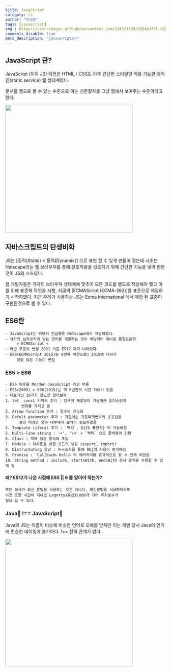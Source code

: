 ```yaml
---
title: JavaScript
category: cs
author: "이정훈"
tags: [javascript]
img : https://user-images.githubusercontent.com/114923190/209463375-3894baf5-f616-4f80-8c9a-590ecf8ef6bc.png
comments_disable: true
meta_description: "javascript란?"
---
```


## JavaScript 란? 

JavaScript (이하 JS) 이전은 HTML / CSS도 아주 간단한 스타일만 적용 
가능한 정적인(static service) 웹 생태계였다.

문서를 웹으로 볼 수 있는 수준으로 이는 신문활자를 그냥 웹에서 보여주는
수준이라고한다.

<img src = 'https://user-images.githubusercontent.com/114923190/209463209-27a8de49-e484-49fd-b32c-d778ae2d5dde.png' width = '400'>

## 자바스크립트의 탄생비화

JS는 [정적(Static) > 동적(Dynamic)] 으로 표현 할 수 있게 만들어 졌는데
시초는 Natscape라는 웹 브라우저를 통해 상호작용을 강조하기 위해 간단한 기능을 넣어 
만든것이 JS의 시초였다.

웹 개발자들은 각자의 브라우져 생태계에 맞추어 모든 코드를 별도로 작성해야 했고 이를 위해 표준화 작업을 시행, 지금의 [ECMAScript (ECMA-262)]를 표준으로 제정하기 시작하였다. 
지금 우리가 사용하는 JS는 Ecma International 에서 제정 된 표준이 구현된것으로 볼 수 있다.

## ES6란
	- JavaScript는 위에서 언급했듯 Netscape에서 개발하였다.
	- 각자의 브라우저에 맞는 언어를 개발하는 것이 부담되어 하나로 통합표준화 
	     > ECMAScript < 
	- 매년 꾸준히 변경 2021 기준 ES12 까지 나와있다.
	- ES6(ECMAScript 2015)는 6번째 버전으로 2015에 나와서 
	     정말 많은 기능이 변함

### ES5 > ES6
	- ES6 이후를 Morden JavaScript 라고 부름
	- ES5(2009) > ES6(2015)는 약 6년간의 시간 차이가 있음
	- 대표적인 10가지 정도만 알아보자
	1. let, const 키워드 추가 : 암묵적 재할당이 가능해져 호이스팅에 
	       변화를 가지고 옴
	2. Arrow function 추가 : 함수의 간소화
	3. Defult parameter 추가 : 기존에는 기존매개변수의 초깃값을 
	      설정 하려면 함수 내부에서 로직이 필요하였음
	4. Template literal 추가 : `백틱`, ${JS 표현식} 이 가능해짐
	5. Multi-line string : '+', '\n' > `백틱` 으로 줄바꿈이 간편
	6. Class : 객체 생성 방식의 도입
	7. Module : 재사용을 위한 코드의 생성 (export, import)
	8. Distructuring 할당 : 비구조화를 통해 Obj의 사용이 편리해짐
	9. Promise : 'Callback📞 Hell🔥'의 에러처리를 효과적으로 할 수 있게 되었음
	10. String method : include, startsWith, endsWith 검사 로직을 수행할 수 있게 됨 

#### 왜? ES12가 나온 시점에 ES5 || 6 를 알아야 하는가?
	모든 회사가 최신 문법을 사용하는 것은 아니다, 최신문법을 사용하더라도
	이것 또한 시간이 지나면 Legercy(유산)Code가 되어 유지보수가
	필요 할 수 있다.
### Java🍖 !== JavaScript🐹

Java와 JS는 이름이 비슷해 비슷한 언어로 오해를 받지만 이는 개발 당시 
Java의 인기에 편승한 네이밍에 불가하다. !== 전혀 관계가 없다..

<img src = 'https://user-images.githubusercontent.com/114923190/209463375-3894baf5-f616-4f80-8c9a-590ecf8ef6bc.png' width = '400' >


